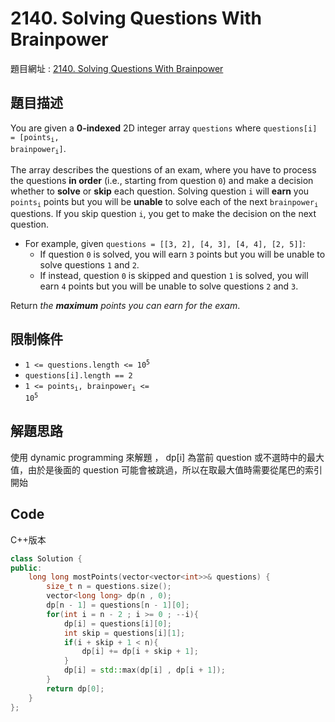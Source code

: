 # 2140. Solving Questions With Brainpower

題目網址 : [2140. Solving Questions With Brainpower](https://leetcode.com/problems/solving-questions-with-brainpower/description/?envType=daily-question&envId=2025-04-01)

## 題目描述

You are given a **0-indexed** 2D integer array `questions` where <code>questions[i] = [points<sub>i</sub>, brainpower<sub>i</sub>]</code>.

The array describes the questions of an exam, where you have to process the questions **in order** (i.e., starting from question `0`) and make a decision whether to **solve** or **skip** each question. Solving question `i` will **earn** you <code>points<sub>i</sub></code> points but you will be **unable** to solve each of the next <code>brainpower<sub>i</sub></code> questions. If you skip question `i`, you get to make the decision on the next question.

- For example, given `questions = [[3, 2], [4, 3], [4, 4], [2, 5]]`:
  - If question `0` is solved, you will earn `3` points but you will be unable to solve questions `1` and `2`.
  - If instead, question `0` is skipped and question `1` is solved, you will earn `4` points but you will be unable to solve questions `2` and `3`.

Return _the **maximum** points you can earn for the exam_.

## 限制條件

- <code>1 <= questions.length <= 10<sup>5</sup></code>
- `questions[i].length == 2`
- <code>1 <= points<sub>i</sub>, brainpower<sub>i</sub> <= 10<sup>5</sup></code>

## 解題思路

使用 dynamic programming 來解題 ， dp[i] 為當前 question 或不選時中的最大值，由於是後面的 question 可能會被跳過，所以在取最大值時需要從尾巴的索引開始

## Code

C++版本

```C++
class Solution {
public:
    long long mostPoints(vector<vector<int>>& questions) {
        size_t n = questions.size();
        vector<long long> dp(n , 0);
        dp[n - 1] = questions[n - 1][0];
        for(int i = n - 2 ; i >= 0 ; --i){
            dp[i] = questions[i][0];
            int skip = questions[i][1];
            if(i + skip + 1 < n){
                dp[i] += dp[i + skip + 1];
            }
            dp[i] = std::max(dp[i] , dp[i + 1]);
        }
        return dp[0];
    }
};

```
